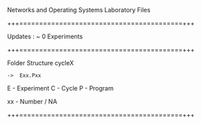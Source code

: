 Networks and Operating Systems Laboratory Files

+++=========================================+++

Updates : ~ 0 Experiments

+++=========================================+++

Folder Structure
cycleX

    ->  Exx.Pxx

E - Experiment
C - Cycle
P - Program

xx - Number / NA

+++=========================================+++
